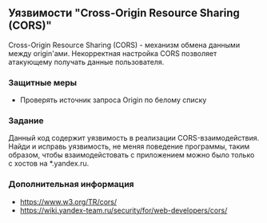 ## Уязвимости "Cross-Origin Resource Sharing (CORS)"

Cross-Origin Resource Sharing (CORS) - механизм обмена данными между origin'ами. Некорректная настройка CORS позволяет атакующему получать данные пользователя. 

### Защитные меры

* Проверять источник запроса Origin по белому списку

### Задание

Данный код содержит уязвимость в реализации CORS-взаимодействия. Найди и исправь уязвимость, не меняя поведение программы, таким образом, чтобы взаимодейстовать c приложением можно было только с хостов на *.yandex.ru.

### Дополнительная информация

* https://www.w3.org/TR/cors/
* https://wiki.yandex-team.ru/security/for/web-developers/cors/ 